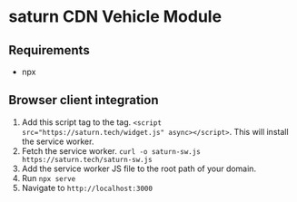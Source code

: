 # saturn CDN Vehicle Module

## Requirements

- npx

## Browser client integration

1. Add this script tag to the <head> tag. `<script src="https://saturn.tech/widget.js" async></script>`. This will install the service worker.
2. Fetch the service worker.
`curl -o saturn-sw.js https://saturn.tech/saturn-sw.js`
3. Add the service worker JS file to the root path of your domain.
4. Run `npx serve`
5. Navigate to `http://localhost:3000`


